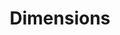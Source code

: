 ---
bigquery: https://console.cloud.google.com/bigquery?p=covid-19-dimensions-ai&page=table&d=data&t=publications
contributors: Digital Science, https://www.digital-science.com/
cost: Free for personal, non-commercial use.
description: Dimensions contains more than 100 million publications, ranging from
  articles published in scholarly journals, books and book chapters, to preprints
  and conference proceedings. All publications are contextualized with linked data
  sets, funding, publications, patents, clinical trials, and policy documents. You
  can also view associated categories, funders, institutions, and researcher profiles.
documentation: https://docs.dimensions.ai/bigquery/index.html
last_edit: 04/10/2022, 06:03:18
location: https://www.dimensions.ai/products/free/
maintained_by: Digital Science, https://www.digital-science.com/
schema_fields:
- organisation_details
- active_years
- interventions
- types
- associated_publication_id
- conditions
- expiration_year
- category_bra
- supporting_grant_ids
- research_org_cities
- abstract
- issue
- acknowledgements
- categories
- subtitles
- type
- parent_id
- original_title
- start_date
- metrics
- wikipedia_url
- funding_gbp
- concepts
- current_assignee
- volume
- funder_org_state_codes
- altmetrics
- foa_number
- assignee_orgs
- date_print
- associated_publication_pmid
- research_orgs
- end_date
- category_rcdc
- repository_url
- priority_year
- relationships
- address
- original_assignee
- category_sdg
- date
- category_hrcs_hc
- publication_ids
- description
- proceedings_title
- pmid
- category_hra
- resulting_publication_ids
- date_imported_gbq
- grant_number
- cited_by_ids
- created_date
- date_normal
- eisbn
- year
- repository_id
- application_number
- source_id
- kind
- license
- funder_org_acronyms
- priority_date
- arxiv_id
- authors
- filing_date
- mesh_terms
- category_uoa
- date_modified
- family_members_ids
- acronyms
- research_org_city_names
- funding_amount
- funder_org_cities
- funder_countries
- citations
- inventor_names
- start_year
- research_org_state_codes
- funding_cad
- associated_publication_doi
- category_for
- email_address
- expiration_date
- book_series_title
- patent_ids
- linkout
- current_assignee_countries
- open_access_categories
- publication_year
- open_access_categories_v2
- funder_org_countries
- brief_title
- category_hrcs_rac
- research_org_state_names
- associated_publication_arxiv_id
- funder_org
- phase
- cpc
- citation_string
- funding_cny
- researcher_ids
- status
- embargo_date
- id
- repository_name
- funding_aud
- original_abstract
- granted_year
- isbn
- jurisdiction
- journal_lists
- editors
- research_org_countries
- language
- mesh_headings
- resulting_publication_doi
- end_year
- journal
- pmcid
- funding_eur
- family_count
- clinical_trial_ids
- reference_ids
- funding_chf
- filing_year
- doi
- filing_status
- external_ids
- category_icrp_cso
- original_assignee_orgs
- links
- date_online
- funding_jpy
- family_id
- funder_orgs
- name
- publisher
- labels
- category_icrp_ct
- gender
- book_title
- established
- registry
- granted_date
- funding_details
- associated_grant_ids
- pages
- research_org_country_names
- original_assignee_countries
- aliases
- legal_events
- date_inserted
- legal_status
- funding_nzd
- investigators
- assignee_countries
- funding_usd
- title
- current_assignee_orgs
- ipcr
- citations_count
- funding_currency
- publication_date
- conference
- acronym
shortname: dimensions
tags:
- scholarly literature
- patents
- funding
- clinical trials
- academic profiles
terms_of_use: 'Use of both the Dimensions COVID-19 dataset and full Dimensions dataset
  are subject to the Dimensions Terms of use: https://www.dimensions.ai/policies-terms-legal '
title: Dimensions
uuid: dcff88bd-fe6b-4fdb-8159-809bf9d7bc1c
---